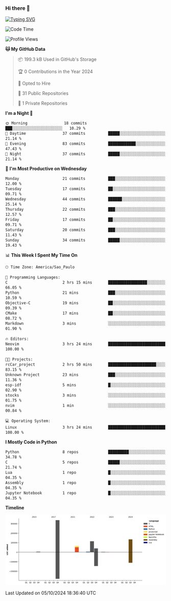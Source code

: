### Hi there 👋

<a href="https://git.io/typing-svg"><img src="https://readme-typing-svg.herokuapp.com?font=Fira+Code&duration=2000&pause=100&center=true&vCenter=true&multiline=true&width=720&height=175&lines=Gui's+are+a+lie%2C+they+are+just+front-ends+to+the+shell.;Through+the+shell%2C+I+gain+sudo.;Through+sudo%2C+I+gain+power.;Through+power%2C+I+gain+root.;Through+root%2C+my+chains+are+broken.;uid%3D0+shall+free+me...." alt="Typing SVG" /></a>


<!--START_SECTION:waka-->
![Code Time](http://img.shields.io/badge/Code%20Time-1%2C004%20hrs%2026%20mins-blue)

![Profile Views](http://img.shields.io/badge/Profile%20Views-1-blue)

**🐱 My GitHub Data** 

> 📦 199.3 kB Used in GitHub's Storage 
 > 
> 🏆 0 Contributions in the Year 2024
 > 
> 💼 Opted to Hire
 > 
> 📜 31 Public Repositories 
 > 
> 🔑 1 Private Repositories 
 > 
**I'm a Night 🦉** 

```text
🌞 Morning                18 commits          ███░░░░░░░░░░░░░░░░░░░░░░   10.29 % 
🌆 Daytime                37 commits          █████░░░░░░░░░░░░░░░░░░░░   21.14 % 
🌃 Evening                83 commits          ████████████░░░░░░░░░░░░░   47.43 % 
🌙 Night                  37 commits          █████░░░░░░░░░░░░░░░░░░░░   21.14 % 
```
📅 **I'm Most Productive on Wednesday** 

```text
Monday                   21 commits          ███░░░░░░░░░░░░░░░░░░░░░░   12.00 % 
Tuesday                  17 commits          ██░░░░░░░░░░░░░░░░░░░░░░░   09.71 % 
Wednesday                44 commits          ██████░░░░░░░░░░░░░░░░░░░   25.14 % 
Thursday                 22 commits          ███░░░░░░░░░░░░░░░░░░░░░░   12.57 % 
Friday                   17 commits          ██░░░░░░░░░░░░░░░░░░░░░░░   09.71 % 
Saturday                 20 commits          ███░░░░░░░░░░░░░░░░░░░░░░   11.43 % 
Sunday                   34 commits          █████░░░░░░░░░░░░░░░░░░░░   19.43 % 
```


📊 **This Week I Spent My Time On** 

```text
🕑︎ Time Zone: America/Sao_Paulo

💬 Programming Languages: 
C                        2 hrs 15 mins       █████████████████░░░░░░░░   66.05 % 
Python                   21 mins             ███░░░░░░░░░░░░░░░░░░░░░░   10.59 % 
Objective-C              19 mins             ██░░░░░░░░░░░░░░░░░░░░░░░   09.39 % 
CMake                    17 mins             ██░░░░░░░░░░░░░░░░░░░░░░░   08.72 % 
Markdown                 3 mins              ░░░░░░░░░░░░░░░░░░░░░░░░░   01.90 % 

🔥 Editors: 
Neovim                   3 hrs 24 mins       █████████████████████████   100.00 % 

🐱‍💻 Projects: 
rcCar_project            2 hrs 50 mins       █████████████████████░░░░   83.15 % 
Unknown Project          23 mins             ███░░░░░░░░░░░░░░░░░░░░░░   11.36 % 
esp-idf                  5 mins              █░░░░░░░░░░░░░░░░░░░░░░░░   02.90 % 
stocks                   3 mins              ░░░░░░░░░░░░░░░░░░░░░░░░░   01.75 % 
nvim                     1 min               ░░░░░░░░░░░░░░░░░░░░░░░░░   00.84 % 

💻 Operating System: 
Linux                    3 hrs 24 mins       █████████████████████████   100.00 % 
```

**I Mostly Code in Python** 

```text
Python                   8 repos             █████████░░░░░░░░░░░░░░░░   34.78 % 
C                        5 repos             █████░░░░░░░░░░░░░░░░░░░░   21.74 % 
Lua                      1 repo              █░░░░░░░░░░░░░░░░░░░░░░░░   04.35 % 
Assembly                 1 repo              █░░░░░░░░░░░░░░░░░░░░░░░░   04.35 % 
Jupyter Notebook         1 repo              █░░░░░░░░░░░░░░░░░░░░░░░░   04.35 % 
```



**Timeline**

![Lines of Code chart](https://raw.githubusercontent.com/Gedankenn/Gedankenn/main/assets/bar_graph.png)


 Last Updated on 05/10/2024 18:36:40 UTC
<!--END_SECTION:waka-->

